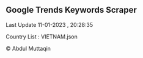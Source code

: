 

## Google Trends Keywords Scraper 
 
Last Update 11-01-2023 , 20:28:35

Country List :
VIETNAM.json



© Abdul Muttaqin 

